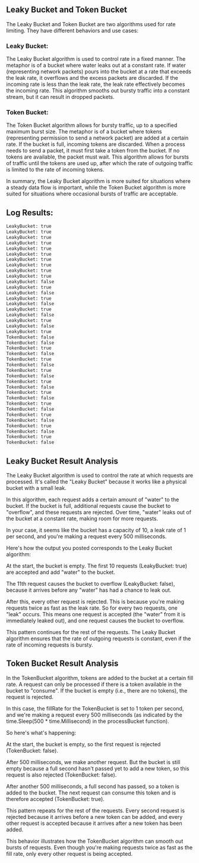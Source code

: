 ## Leaky Bucket and Token Bucket

The Leaky Bucket and Token Bucket are two algorithms used for rate limiting. They have different behaviors and use cases:

### Leaky Bucket: 

The Leaky Bucket algorithm is used to control rate in a fixed manner. The metaphor is of a bucket where water leaks out at a constant rate. If water (representing network packets) pours into the bucket at a rate that exceeds the leak rate, it overflows and the excess packets are discarded. If the incoming rate is less than the leak rate, the leak rate effectively becomes the incoming rate. This algorithm smooths out bursty traffic into a constant stream, but it can result in dropped packets.

### Token Bucket: 

The Token Bucket algorithm allows for bursty traffic, up to a specified maximum burst size. The metaphor is of a bucket where tokens (representing permission to send a network packet) are added at a certain rate. If the bucket is full, incoming tokens are discarded. When a process needs to send a packet, it must first take a token from the bucket. If no tokens are available, the packet must wait. This algorithm allows for bursts of traffic until the tokens are used up, after which the rate of outgoing traffic is limited to the rate of incoming tokens.

In summary, the Leaky Bucket algorithm is more suited for situations where a steady data flow is important, while the Token Bucket algorithm is more suited for situations where occasional bursts of traffic are acceptable.

## Log Results:

```bash
LeakyBucket: true
LeakyBucket: true
LeakyBucket: true
LeakyBucket: true
LeakyBucket: true
LeakyBucket: true
LeakyBucket: true
LeakyBucket: true
LeakyBucket: true
LeakyBucket: true
LeakyBucket: false
LeakyBucket: true
LeakyBucket: false
LeakyBucket: true
LeakyBucket: false
LeakyBucket: true
LeakyBucket: false
LeakyBucket: true
LeakyBucket: false
LeakyBucket: true
TokenBucket: false
TokenBucket: false
TokenBucket: true
TokenBucket: false
TokenBucket: true
TokenBucket: false
TokenBucket: true
TokenBucket: false
TokenBucket: true
TokenBucket: false
TokenBucket: true
TokenBucket: false
TokenBucket: true
TokenBucket: false
TokenBucket: true
TokenBucket: false
TokenBucket: true
TokenBucket: false
TokenBucket: true
TokenBucket: false
```

## Leaky Bucket Result Analysis

The Leaky Bucket algorithm is used to control the rate at which requests are processed. It's called the "Leaky Bucket" because it works like a physical bucket with a small leak.

In this algorithm, each request adds a certain amount of "water" to the bucket. If the bucket is full, additional requests cause the bucket to "overflow", and these requests are rejected. Over time, "water" leaks out of the bucket at a constant rate, making room for more requests.

In your case, it seems like the bucket has a capacity of 10, a leak rate of 1 per second, and you're making a request every 500 milliseconds.

Here's how the output you posted corresponds to the Leaky Bucket algorithm:

At the start, the bucket is empty. The first 10 requests (LeakyBucket: true) are accepted and add "water" to the bucket.

The 11th request causes the bucket to overflow (LeakyBucket: false), because it arrives before any "water" has had a chance to leak out.

After this, every other request is rejected. This is because you're making requests twice as fast as the leak rate. So for every two requests, one "leak" occurs. This means one request is accepted (the "water" from it is immediately leaked out), and one request causes the bucket to overflow.

This pattern continues for the rest of the requests. The Leaky Bucket algorithm ensures that the rate of outgoing requests is constant, even if the rate of incoming requests is bursty.

## Token Bucket Result Analysis

In the TokenBucket algorithm, tokens are added to the bucket at a certain fill rate. A request can only be processed if there is a token available in the bucket to "consume". If the bucket is empty (i.e., there are no tokens), the request is rejected.

In this case, the fillRate for the TokenBucket is set to 1 token per second, and we're making a request every 500 milliseconds (as indicated by the time.Sleep(500 * time.Millisecond) in the processBucket function).

So here's what's happening:

At the start, the bucket is empty, so the first request is rejected (TokenBucket: false).

After 500 milliseconds, we make another request. But the bucket is still empty because a full second hasn't passed yet to add a new token, so this request is also rejected (TokenBucket: false).

After another 500 milliseconds, a full second has passed, so a token is added to the bucket. The next request can consume this token and is therefore accepted (TokenBucket: true).

This pattern repeats for the rest of the requests. Every second request is rejected because it arrives before a new token can be added, and every other request is accepted because it arrives after a new token has been added.

This behavior illustrates how the TokenBucket algorithm can smooth out bursts of requests. Even though you're making requests twice as fast as the fill rate, only every other request is being accepted.


